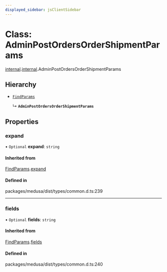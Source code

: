 ```yaml
---
displayed_sidebar: jsClientSidebar
---
```


# Class: AdminPostOrdersOrderShipmentParams

[internal](../modules/internal-8.md).[internal](../modules/internal-8.internal.md).AdminPostOrdersOrderShipmentParams

## Hierarchy

- [`FindParams`](internal-6.FindParams.md)

  ↳ **`AdminPostOrdersOrderShipmentParams`**

## Properties

### expand

• `Optional` **expand**: `string`

#### Inherited from

[FindParams](internal-6.FindParams.md).[expand](internal-6.FindParams.md#expand)

#### Defined in

packages/medusa/dist/types/common.d.ts:239

___

### fields

• `Optional` **fields**: `string`

#### Inherited from

[FindParams](internal-6.FindParams.md).[fields](internal-6.FindParams.md#fields)

#### Defined in

packages/medusa/dist/types/common.d.ts:240
